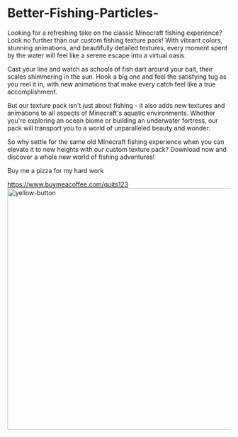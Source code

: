 # Better-Fishing-Particles-
Looking for a refreshing take on the classic Minecraft fishing experience? Look no further than our custom fishing texture pack! With vibrant colors, stunning animations, and beautifully detailed textures, every moment spent by the water will feel like a serene escape into a virtual oasis.

Cast your line and watch as schools of fish dart around your bait, their scales shimmering in the sun. Hook a big one and feel the satisfying tug as you reel it in, with new animations that make every catch feel like a true accomplishment.

But our texture pack isn't just about fishing - it also adds new textures and animations to all aspects of Minecraft's aquatic environments. Whether you're exploring an ocean biome or building an underwater fortress, our pack will transport you to a world of unparalleled beauty and wonder.

So why settle for the same old Minecraft fishing experience when you can elevate it to new heights with our custom texture pack? Download now and discover a whole new world of fishing adventures!


Buy me a pizza for my hard work

https://www.buymeacoffee.com/quits123<img width="545" alt="yellow-button" src="https://user-images.githubusercontent.com/101621482/229427643-b13effa0-1d96-40aa-8461-da0e2b8929b9.png">
